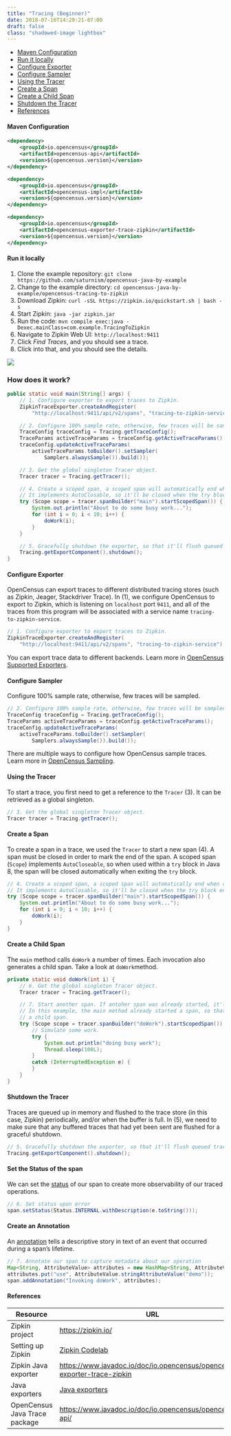 ```yaml
---
title: "Tracing (Beginner)"
date: 2018-07-16T14:29:21-07:00
draft: false
class: "shadowed-image lightbox"
---
```


- [Maven Configuration](#maven-configuration)
- [Run it locally](#run-it-locally)
- [Configure Exporter](#configure-exporter)
- [Configure Sampler](#configure-sampler)
- [Using the Tracer](#using-the-tracer)
- [Create a Span](#create-a-span)
- [Create a Child Span](#create-a-child-span)
- [Shutdown the Tracer](#shutdown-the-tracer)
- [References](#references)

#### Maven Configuration
```xml
<dependency>
    <groupId>io.opencensus</groupId>
    <artifactId>opencensus-api</artifactId>
    <version>${opencensus.version}</version>
</dependency>

<dependency>
    <groupId>io.opencensus</groupId>
    <artifactId>opencensus-impl</artifactId>
    <version>${opencensus.version}</version>
</dependency>

<dependency>
    <groupId>io.opencensus</groupId>
    <artifactId>opencensus-exporter-trace-zipkin</artifactId>
    <version>${opencensus.version}</version>
</dependency>
```

#### Run it locally

1. Clone the example repository: `git clone https://github.com/saturnism/opencensus-java-by-example`
2. Change to the example directory: `cd opencensus-java-by-example/opencensus-tracing-to-zipkin`
3. Download Zipkin: `curl -sSL https://zipkin.io/quickstart.sh | bash -s`
4. Start Zipkin: `java -jar zipkin.jar`
5. Run the code: `mvn compile exec:java -Dexec.mainClass=com.example.TracingToZipkin`
6. Navigate to Zipkin Web UI: `http://localhost:9411`
7. Click _Find Traces_, and you should see a trace.
8. Click into that, and you should see the details.

![](/images/java-tracing-zipkin.png)

### How does it work?

```java
public static void main(String[] args) {
	// 1. Configure exporter to export traces to Zipkin.
	ZipkinTraceExporter.createAndRegister(
		"http://localhost:9411/api/v2/spans", "tracing-to-zipkin-service");

	// 2. Configure 100% sample rate, otherwise, few traces will be sampled.
	TraceConfig traceConfig = Tracing.getTraceConfig();
	TraceParams activeTraceParams = traceConfig.getActiveTraceParams();
	traceConfig.updateActiveTraceParams(
		activeTraceParams.toBuilder().setSampler(
			Samplers.alwaysSample()).build());

	// 3. Get the global singleton Tracer object.
	Tracer tracer = Tracing.getTracer();

	// 4. Create a scoped span, a scoped span will automatically end when closed.
	// It implements AutoClosable, so it'll be closed when the try block ends.
	try (Scope scope = tracer.spanBuilder("main").startScopedSpan()) {
		System.out.println("About to do some busy work...");
		for (int i = 0; i < 10; i++) {
			doWork(i);
		}
	}

	// 5. Gracefully shutdown the exporter, so that it'll flush queued traces to Zipkin.
	Tracing.getExportComponent().shutdown();
}
```

#### Configure Exporter

OpenCensus can export traces to different distributed tracing stores \(such as Zipkin, Jeager, Stackdriver Trace\). In \(1\), we configure OpenCensus to export to Zipkin, which is listening on `localhost` port `9411`, and all of the traces from this program will be associated with a service name `tracing-to-zipkin-service`.

```java
// 1. Configure exporter to export traces to Zipkin.
ZipkinTraceExporter.createAndRegister(
    "http://localhost:9411/api/v2/spans", "tracing-to-zipkin-service");
```

You can export trace data to different backends. Learn more in [OpenCensus Supported Exporters](../../exporters/supported-exporters/).

#### Configure Sampler

Configure 100% sample rate, otherwise, few traces will be sampled.

```java
// 2. Configure 100% sample rate, otherwise, few traces will be sampled.
TraceConfig traceConfig = Tracing.getTraceConfig();
TraceParams activeTraceParams = traceConfig.getActiveTraceParams();
traceConfig.updateActiveTraceParams(
	activeTraceParams.toBuilder().setSampler(
		Samplers.alwaysSample()).build());
```

There are multiple ways to configure how OpenCensus sample traces. Learn more in  [OpenCensus Sampling](../../tracing/sampling.md).

#### Using the Tracer

To start a trace, you first need to get a reference to the `Tracer` \(3\). It can be retrieved as a global singleton.

```java
// 3. Get the global singleton Tracer object.
Tracer tracer = Tracing.getTracer();
```

#### Create a Span

To create a span in a trace, we used the `Tracer` to start a new span \(4\). A span must be closed in order to mark the end of the span. A scoped span \(`Scope`\) implements `AutoCloseable`, so when used within a `try` block in Java 8, the span will be closed automatically when exiting the `try` block.

```java
// 4. Create a scoped span, a scoped span will automatically end when closed.
// It implements AutoClosable, so it'll be closed when the try block ends.
try (Scope scope = tracer.spanBuilder("main").startScopedSpan()) {
	System.out.println("About to do some busy work...");
	for (int i = 0; i < 10; i++) {
		doWork(i);
	}
}
```

#### Create a Child Span

The `main` method calls `doWork` a number of times. Each invocation also generates a child span. Take a look at `doWork`method.

```java
private static void doWork(int i) {
	// 6. Get the global singleton Tracer object.
	Tracer tracer = Tracing.getTracer();

	// 7. Start another span. If antoher span was already started, it'll use that span as the parent span.
	// In this example, the main method already started a span, so that'll be the parent span, and this will be
	// a child span.
	try (Scope scope = tracer.spanBuilder("doWork").startScopedSpan()) {
		// Simulate some work.
		try {
			System.out.println("doing busy work");
			Thread.sleep(100L);
		}
		catch (InterruptedException e) {
		}
	}
}
```

#### Shutdown the Tracer

Traces are queued up in memory and flushed to the trace store \(in this case, Zipkin\) periodically, and/or when the buffer is full. In \(5\), we need to make sure that any buffered traces that had yet been sent are flushed for a graceful shutdown.

```java
// 5. Gracefully shutdown the exporter, so that it'll flush queued traces to Zipkin.
Tracing.getExportComponent().shutdown();
```

#### Set the Status of the span
We can set the [status](https://opencensus.io/tracing/span/status/) of our span to create more observability of our traced operations.
```java
// 6. Set status upon error
span.setStatus(Status.INTERNAL.withDescription(e.toString()));
```

#### Create an Annotation
An [annotation](https://opencensus.io/tracing/span/time_events/annotation/) tells a descriptive story in text of an event that occurred during a span’s lifetime.
```java
// 7. Annotate our span to capture metadata about our operation
Map<String, AttributeValue> attributes = new HashMap<String, AttributeValue>();
attributes.put("use", AttributeValue.stringAttributeValue("demo"));
span.addAnnotation("Invoking doWork", attributes);
```

#### References

Resource|URL
---|---
Zipkin project|https://zipkin.io/
Setting up Zipkin|[Zipkin Codelab](/codelabs/zipkin)
Zipkin Java exporter|https://www.javadoc.io/doc/io.opencensus/opencensus-exporter-trace-zipkin
Java exporters|[Java exporters](/guides/exporters/supported-exporters/java)
OpenCensus Java Trace package|https://www.javadoc.io/doc/io.opencensus/opencensus-api/
